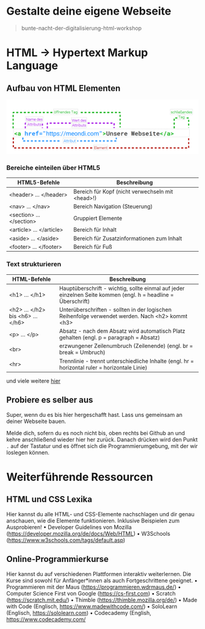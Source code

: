 # Gestalte deine eigene Webseite

> bunte-nacht-der-digitalisierung-html-workshop

# HTML → Hypertext Markup Language

## Aufbau von HTML Elementen

![](docs/Aufbau-von-HTML-Elementen.png)

### Bereiche einteilen über HTML5

| HTML5-Befehle                | Beschreibung                                       |
|------------------------------|----------------------------------------------------|
| \<header\> ... \</header\>   | Bereich für Kopf (nicht verwechseln mit \<head\>!) |
| \<nav\> ... \</nav\>         | Bereich Navigation (Steuerung)                     |
| \<section\> ... \</section\> | Gruppiert Elemente                                 |
| \<article\> ... \</article\> | Bereich für Inhalt                                 |
| \<aside\> ... \</aside\>     | Bereich für Zusatzinformationen zum Inhalt         |
| \<footer\> ... \</footer\>   | Bereich für Fuß                                    |

### Text strukturieren

| HTML-Befehle                          | Beschreibung                                                                                                  |
|---------------------------------------|---------------------------------------------------------------------------------------------------------------|
| \<h1\> … \</h1\>                      | Hauptüberschrift - wichtig, sollte einmal auf jeder einzelnen Seite kommen (engl. h = headline = Überschrift) |
| \<h2\> … \</h2\> bis \<h6\> … \</h6\> | Unterüberschriften - sollten in der logischen Reihenfolge verwendet werden. Nach \<h2\> kommt \<h3\>          |
| \<p\> … \</p\>                        | Absatz - nach dem Absatz wird automatisch Platz gehalten (engl. p = paragraph = Absatz)                       |
| \<br\>                                | erzwungener Zeilenumbruch (Zeilenende) (engl. br = break = Umbruch)                                           |
| \<hr\>                                | Trennlinie - trennt unterschiedliche Inhalte (engl. hr = horizontal ruler = horizontale Linie)                |

und viele weitere [hier](https://www.html-seminar.de/befehlsuebersicht.htm)

## Probiere es selber aus

Super, wenn du es bis hier hergeschafft hast. Lass uns gemeinsam an deiner Webseite bauen.

Melde dich, sofern du es noch nicht bis, oben rechts bei Github an und kehre anschließend 
wieder hier her zurück. Danach drücken wird den Punkt `.` auf der Tastatur und es öffnet 
sich die Programmierumgebung, mit der wir loslegen können.



# Weiterführende Ressourcen

## HTML und CSS Lexika

Hier kannst du alle HTML- und CSS-Elemente nachschlagen und dir genau anschauen, wie die Elemente funktionieren.
Inklusive Beispielen zum Ausprobieren!
• Developer Guidelines von Mozilla (https://developer.mozilla.org/de/docs/Web/HTML)
• W3Schools (https://www.w3schools.com/tags/default.asp)

## Online-Programmierkurse

Hier kannst du auf verschiedenen Plattformen interaktiv weiterlernen. Die Kurse sind sowohl für Anfänger*innen als auch
Fortgeschrittene geeignet.
• Programmieren mit der Maus (https://programmieren.wdrmaus.de/)
• Computer Science First von Google (https://cs-first.com)
• Scratch (https://scratch.mit.edu/)
• Thimble (https://thimble.mozilla.org/de/)
• Made with Code (Englisch, https://www.madewithcode.com/)
• SoloLearn (Englisch, https://sololearn.com)
• Codecademy (English, https://www.codecademy.com/
